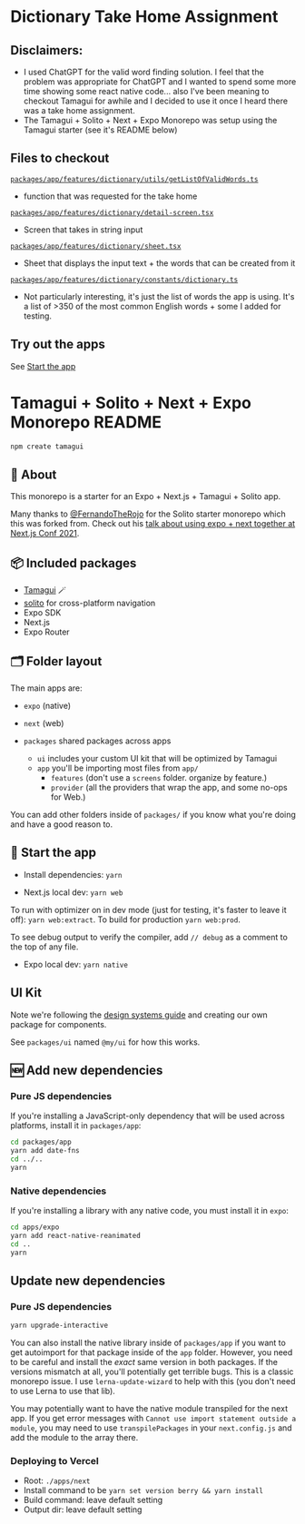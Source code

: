 # Dictionary Take Home Assignment
## Disclaimers: 
- I used ChatGPT for the valid word finding solution. I feel that the problem was appropriate for ChatGPT and I wanted to spend some more time showing some react native code... also I've been meaning to checkout Tamagui for awhile and I decided to use it once I heard there was a take home assignment.
- The Tamagui + Solito + Next + Expo Monorepo was setup using the Tamagui starter (see it's README below)

## Files to checkout 
[`packages/app/features/dictionary/utils/getListOfValidWords.ts`](https://github.com/tsukudabuddha/dictionary/blob/main/packages/app/features/dictionary/utils/getListOfValidWords.ts)
- function that was requested for the take home

[`packages/app/features/dictionary/detail-screen.tsx`](https://github.com/tsukudabuddha/dictionary/blob/main/packages/app/features/dictionary/detail-screen.tsx)
- Screen that takes in string input

[`packages/app/features/dictionary/sheet.tsx`](https://github.com/tsukudabuddha/dictionary/blob/main/packages/app/features/dictionary/sheet.tsx)
- Sheet that displays the input text + the words that can be created from it

[`packages/app/features/dictionary/constants/dictionary.ts`](https://github.com/tsukudabuddha/dictionary/blob/main/packages/app/features/dictionary/constants/dictionary.ts)
- Not particularly interesting, it's just the list of words the app is using. It's a list of >350 of the most common English words + some I added for testing.

## Try out the apps
See [Start the app](#start-the-app)

# Tamagui + Solito + Next + Expo Monorepo README

```sh
npm create tamagui
```

## 🔦 About

This monorepo is a starter for an Expo + Next.js + Tamagui + Solito app.

Many thanks to [@FernandoTheRojo](https://twitter.com/fernandotherojo) for the Solito starter monorepo which this was forked from. Check out his [talk about using expo + next together at Next.js Conf 2021](https://www.youtube.com/watch?v=0lnbdRweJtA).

## 📦 Included packages

- [Tamagui](https://tamagui.dev) 🪄
- [solito](https://solito.dev) for cross-platform navigation
- Expo SDK
- Next.js
- Expo Router

## 🗂 Folder layout

The main apps are:

- `expo` (native)
- `next` (web)

- `packages` shared packages across apps
  - `ui` includes your custom UI kit that will be optimized by Tamagui
  - `app` you'll be importing most files from `app/`
    - `features` (don't use a `screens` folder. organize by feature.)
    - `provider` (all the providers that wrap the app, and some no-ops for Web.)

You can add other folders inside of `packages/` if you know what you're doing and have a good reason to.

## 🏁 Start the app

- Install dependencies: `yarn`

- Next.js local dev: `yarn web`

To run with optimizer on in dev mode (just for testing, it's faster to leave it off): `yarn web:extract`. To build for production `yarn web:prod`.

To see debug output to verify the compiler, add `// debug` as a comment to the top of any file.

- Expo local dev: `yarn native`

## UI Kit

Note we're following the [design systems guide](https://tamagui.dev/docs/guides/design-systems) and creating our own package for components.

See `packages/ui` named `@my/ui` for how this works.

## 🆕 Add new dependencies

### Pure JS dependencies

If you're installing a JavaScript-only dependency that will be used across platforms, install it in `packages/app`:

```sh
cd packages/app
yarn add date-fns
cd ../..
yarn
```

### Native dependencies

If you're installing a library with any native code, you must install it in `expo`:

```sh
cd apps/expo
yarn add react-native-reanimated
cd ..
yarn
```

## Update new dependencies

### Pure JS dependencies

```sh
yarn upgrade-interactive
```

You can also install the native library inside of `packages/app` if you want to get autoimport for that package inside of the `app` folder. However, you need to be careful and install the _exact_ same version in both packages. If the versions mismatch at all, you'll potentially get terrible bugs. This is a classic monorepo issue. I use `lerna-update-wizard` to help with this (you don't need to use Lerna to use that lib).

You may potentially want to have the native module transpiled for the next app. If you get error messages with `Cannot use import statement outside a module`, you may need to use `transpilePackages` in your `next.config.js` and add the module to the array there.

### Deploying to Vercel

- Root: `./apps/next`
- Install command to be `yarn set version berry && yarn install`
- Build command: leave default setting
- Output dir: leave default setting
